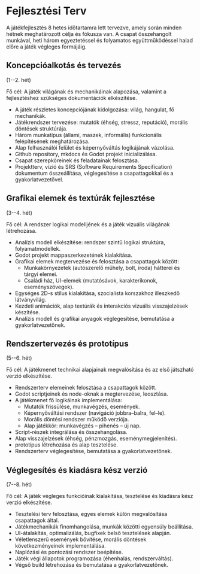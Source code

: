 # Fejlesztési Terv

A játékfejlesztés 8 hetes időtartamra lett tervezve, amely során minden hétnek
meghatározott célja és fókusza van. A csapat összehangolt munkával, heti három
egyeztetéssel és folyamatos együttműködéssel halad előre a játék végleges formájáig.

## Koncepcióalkotás és tervezés

(1--2. hét)

Fő cél: A játék világának és mechanikáinak alapozása, valamint a fejlesztéshez szükséges dokumentációk elkészítése.

- A játék részletes koncepciójának kidolgozása: világ, hangulat, fő mechanikák.
- Játékrendszer tervezése: mutatók (éhség, stressz, reputáció), morális döntések struktúrája.
- Három munkatípus (állami, maszek, informális) funkcionális felépítésének meghatározása.
- Alap felhasználói felület és képernyőváltás logikájának vázolása.
- Github repository, mkdocs és Godot projekt inicializálása.
- Csapat szerepköreinek és feladatainak felosztása.
- Projektterv, vízió és SRS (Software Requirements Specification) dokumentum összeállítása, véglegesítése a csapattagokkal és a gyakorlatvezetővel.

## Grafikai elemek és textúrák fejlesztése

(3--4. hét)

Fő cél: A rendszer logikai modelljének és a játék vizuális világának létrehozása.

- Analízis modell elkészítése: rendszer szintű logikai struktúra, folyamatmodellek.
- Godot projekt mappaszerkezetének kialakítása.
- Grafikai elemek megtervezése és felosztása a csapattagok között:
   - Munkakörnyezetek (autószerelő műhely, bolt, iroda) hátterei és tárgyi elemei.
   - Családi ház, UI-elemek (mutatósávok, karakterikonok, eseményszövegek).
- Egységes 2D-s stílus kialakítása, szocialista korszakhoz illeszkedő látványvilág.
- Kezdeti animációk, alap textúrák és interakciós vizuális visszajelzések készítése.
- Analízis modell és grafikai anyagok véglegesítése, bemutatása a gyakorlatvezetőnek.

## Rendszertervezés és prototípus

(5--6. hét)

Fő cél: A játékmenet technikai alapjainak megvalósítása és az első játszható verzió elkészítése.

- Rendszerterv elemeinek felosztása a csapattagok között.
- Godot scriptjeinek és node-oknak a megtervezése, leosztása.
- A játékmenet fő logikáinak implementálása:
   - Mutatók frissülése, munkavégzés, események.
   - Képernyőváltási rendszer (navigáció jobbra–balra, fel–le).
   - Morális döntési rendszer működő verziója.
   - Alap játékkör: munkavégzés – pihenés – új nap.
- Script-részek integrálása és összehangolása.
- Alap visszajelzések (éhség, pénzmozgás, eseménymegjelenítés).
- prototípus létrehozása és alap tesztelése.
- Rendszerterv véglegesítése, bemutatása a gyakorlatvezetőnek.

## Véglegesítés és kiadásra kész verzió

(7--8. hét)

Fő cél: A játék végleges funkcióinak kialakítása, tesztelése és kiadásra kész verzió elkészítése.

- Tesztelési terv felosztása, egyes elemek külön megvalósítása csapattagok által.
- Játékmechanikák finomhangolása, munkák közötti egyensúly beállítása.
- UI-átalakítás, optimalizálás, bugfixek belső tesztelések alapján.
- Véletlenszerű események bővítése, morális döntések következményeinek implementálása.
- Naplózási és pontozási rendszer beépítése.
- Játék végi állapotok programozása (éhenhalás, rendszerváltás).
- Végső build létrehozása és bemutatása a gyakorlatvezetőnek.